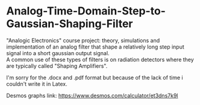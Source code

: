 # Analog-Time-Domain-Step-to-Gaussian-Shaping-Filter

<p> "Analogic Electronics" course project: theory, simulations and implementation of an analog filter that shape a relatively long step input signal into a short gaussian output signal.<br>
A common use of these types of filters is on radiation detectors where they are typically called "Shaping Amplifiers".</p>

<p>I'm sorry for the .docx and .pdf format but because of the lack of time i couldn't write it in Latex.</p>

Desmos graphs link: https://www.desmos.com/calculator/et3dns7k9l
 
 